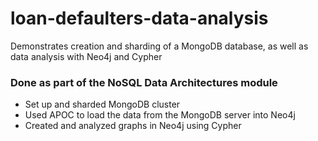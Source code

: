 # loan-defaulters-data-analysis
Demonstrates creation and sharding of a MongoDB database, as well as data analysis with Neo4j and Cypher

### Done as part of the NoSQL Data Architectures module

* Set up and sharded MongoDB cluster
* Used APOC to load the data from the MongoDB server into Neo4j
* Created and analyzed graphs in Neo4j using Cypher
